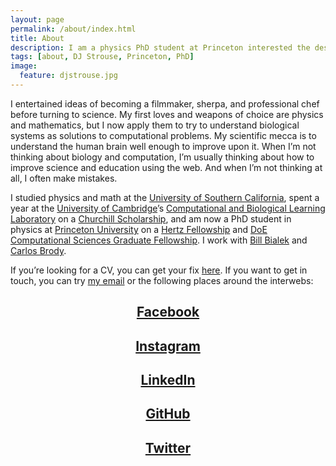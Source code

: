 ```yaml
---
layout: page
permalink: /about/index.html
title: About
description: I am a physics PhD student at Princeton interested the design principles of biological systems.
tags: [about, DJ Strouse, Princeton, PhD]
image:
  feature: djstrouse.jpg
---
```

I entertained ideas of becoming a filmmaker, sherpa, and professional chef before turning to science. My first loves and weapons of choice are physics and mathematics, but I now apply them to try to understand biological systems as solutions to computational problems. My scientific mecca is to understand the human brain well enough to improve upon it. When I’m not thinking about biology and computation, I’m usually thinking about how to improve science and education using the web. And when I’m not thinking at all, I often make mistakes.

I studied physics and math at the [University of Southern California](http://www.usc.edu/), spent a year at the [University of Cambridge](http://www.cam.ac.uk/)’s [Computational and Biological Learning Laboratory](http://learning.eng.cam.ac.uk/Public/) on a [Churchill Scholarship](http://www.winstonchurchillfoundation.org/), and am now a PhD student in physics at [Princeton University](http://www.princeton.edu/) on a [Hertz Fellowship](http://www.hertzfoundation.org) and [DoE Computational Sciences Graduate Fellowship](http://www.krellinst.org/csgf/). I work with [Bill Bialek](http://www.princeton.edu/~wbialek/wbialek.html) and [Carlos Brody](http://brodylab.org/).

If you’re looking for a CV, you can get your fix [here](https://djstrouse.github.io/DJStrouseCV.pdf). If you want to get in touch, you can try [my email](mailto:danieljstrouse@gmail.com) or the following places around the interwebs:

## <center><a href="https://facebook.com/djstrouse" target="_blank"><i class="icon-facebook-sign"></i> Facebook</a></center>

## <center><a href="http://instagram.com/djstrouse" target="_blank"><i class="icon-instagram-sign"></i> Instagram</a></center>

## <center><a href="www.linkedin.com/pub/dj-strouse/7/228/463/" target="_blank"><i class="icon-linkedin-sign"></i> LinkedIn</a></center>

## <center><a href="https://github.com/djstrouse" target="_blank"><i class="icon-github"></i> GitHub</a></center>

## <center><a href="https://twitter.com/djstrouse" target="_blank"><i class="icon-twitter-sign"></i> Twitter</a></center>

